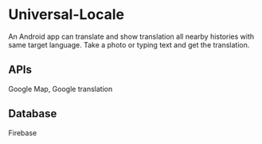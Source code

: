 # Universal-Locale
An Android app can translate and show translation all nearby histories with same target language. Take a photo or typing text and get the translation.

## APIs
Google Map, Google translation

## Database
Firebase
